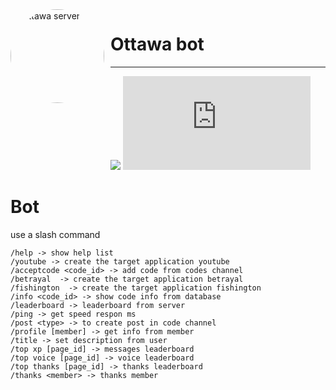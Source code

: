 <img width="150" height="150" align="left" style="float: left; margin: 0 10px 0 0; border-radius: 50%;" alt="Ottawa server" src="https://cdn.discordapp.com/icons/843865725886398554/a_5d4ef27a84a8c0f797d7d2485c2781ba.png">

# Ottawa bot

---

[![](https://img.shields.io/discord/843865725886398554.svg?logo=discord&colorB=blue&label=OttawaForProgramming)](https://discord.gg/jC9VEZM6bG)
[![](https://img.shields.io/pypi/pyversions/discord.py )](https://github.com/Rapptz/discord.py)

# Bot

use a slash command 

```
/help -> show help list
/youtube -> create the target application youtube
/acceptcode <code_id> -> add code from codes channel
/betrayal  -> create the target application betrayal
/fishington  -> create the target application fishington
/info <code_id> -> show code info from database
/leaderboard -> leaderboard from server
/ping -> get speed respon ms
/post <type> -> to create post in code channel
/profile [member] -> get info from member
/title -> set description from user
/top xp [page_id] -> messages leaderboard
/top voice [page_id] -> voice leaderboard
/top thanks [page_id] -> thanks leaderboard
/thanks <member> -> thanks member
```


